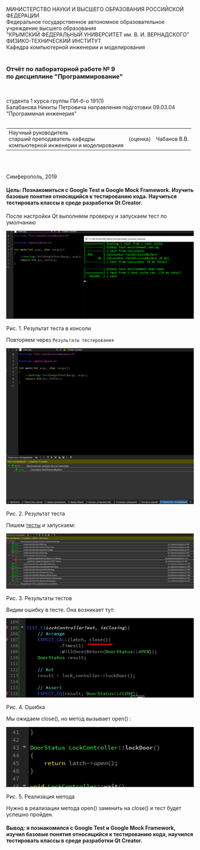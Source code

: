 МИНИСТЕРСТВО НАУКИ  И ВЫСШЕГО ОБРАЗОВАНИЯ РОССИЙСКОЙ ФЕДЕРАЦИИ  
Федеральное государственное автономное образовательное учреждение высшего образования  
"КРЫМСКИЙ ФЕДЕРАЛЬНЫЙ УНИВЕРСИТЕТ им. В. И. ВЕРНАДСКОГО"  
ФИЗИКО-ТЕХНИЧЕСКИЙ ИНСТИТУТ  
Кафедра компьютерной инженерии и моделирования
<br/><br/>

### Отчёт по лабораторной работе № 9<br/> по дисциплине "Программирование"
<br/>

студента 1 курса группы ПИ-б-о 191(1)  
Балабанова Никиты Петровича
направления подготовки 09.03.04 "Программная инженерия"  
<br/>

<table>
<tr><td>Научный руководитель<br/> старший преподаватель кафедры<br/> компьютерной инженерии и моделирования</td>
<td>(оценка)</td>
<td>Чабанов В.В.</td>
</tr>
</table>
<br/><br/>

Симферополь, 2019

#### Цель: Познакомиться с Google Test и Google Mock Framework. Изучить базовые понятия относящийся к тестированию кода. Научиться тестировать классы в среде разработки Qt Creator.

После настройки Qt выполняем проверку и запускаем тест по умолчанию 

![](https://github.com/PraiseTheSun-0/Practice/blob/master/Lab9/Screenshots/Screenshot_1.png?raw=true)

Рис. 1. Результат теста в консоли

Повторяем через `Результаты тестирования`

![](https://github.com/PraiseTheSun-0/Practice/blob/master/Lab9/Screenshots/Screenshot_2.png?raw=true)

Рис. 2. Результат теста

Пишем [тесты](https://github.com/PraiseTheSun-0/Practice/tree/master/Lab9) и запускаем:

![](https://github.com/PraiseTheSun-0/Practice/blob/master/Lab9/Screenshots/Screenshot_3.png?raw=true)

Рис. 3. Результаты тестов

Видим ошибку в тесте. Она возникает тут:

![](https://github.com/PraiseTheSun-0/Practice/blob/master/Lab9/Screenshots/Screenshot_4.png?raw=true)

Рис. 4. Ошибка

Мы ожидаем close(), но метод вызывает open() :

![](https://github.com/PraiseTheSun-0/Practice/blob/master/Lab9/Screenshots/Screenshot_5.png?raw=true)

Рис. 5. Реализация метода

Нужно в реализации метода open() заменить на close() и тест будет успешно пройден.

#### Вывод: я познакомился с Google Test и Google Mock Framework, изучил базовые понятия относящийся к тестированию кода, научился тестировать классы в среде разработки Qt Creator.
